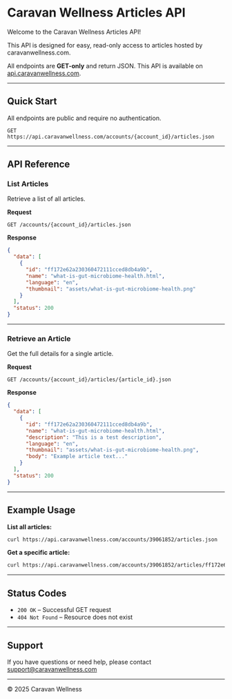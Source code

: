 # Caravan Wellness Articles API

Welcome to the Caravan Wellness Articles API!  

This API is designed for easy, read-only access to articles hosted by caravanwellness.com.  

All endpoints are **GET-only** and return JSON. This API is available on [api.caravanwellness.com](https://api.caravanwellness.com).

---

## Quick Start

All endpoints are public and require no authentication.

```http
GET https://api.caravanwellness.com/accounts/{account_id}/articles.json
```

---

## API Reference

### List Articles

Retrieve a list of all articles.

**Request**

```http
GET /accounts/{account_id}/articles.json
```

**Response**

```json
{
  "data": [
    {
      "id": "ff172e62a230360472111cced8db4a9b",
      "name": "what-is-gut-microbiome-health.html",
      "language": "en",
      "thumbnail": "assets/what-is-gut-microbiome-health.png"
    }
  ],
  "status": 200
}
```

---

### Retrieve an Article

Get the full details for a single article.

**Request**

```http
GET /accounts/{account_id}/articles/{article_id}.json
```

**Response**

```json
{
  "data": [
    {
      "id": "ff172e62a230360472111cced8db4a9b",
      "name": "what-is-gut-microbiome-health.html",
      "description": "This is a test description",
      "language": "en",
      "thumbnail": "assets/what-is-gut-microbiome-health.png",
      "body": "Example article text..."
    }
  ],
  "status": 200
}
```

---

## Example Usage

**List all articles:**

```bash
curl https://api.caravanwellness.com/accounts/39061852/articles.json
```

**Get a specific article:**

```bash
curl https://api.caravanwellness.com/accounts/39061852/articles/ff172e62a230360472111cced8db4a9b.json
```

---

## Status Codes

- `200 OK` – Successful GET request
- `404 Not Found` – Resource does not exist

---

## Support

If you have questions or need help, please contact support@caravanwellness.com

---

© 2025 Caravan Wellness
